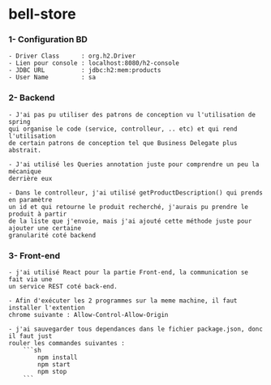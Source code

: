 # bell-store


### 1- Configuration BD

	- Driver Class		: org.h2.Driver
	- Lien pour console : localhost:8080/h2-console
	- JDBC URL			: jdbc:h2:mem:products
	- User Name 		: sa


### 2- Backend 

	- J'ai pas pu utiliser des patrons de conception vu l'utilisation de spring 
	qui organise le code (service, controlleur, .. etc) et qui rend l'utilisation
	de certain patrons de conception tel que Business Delegate plus abstrait.

	- J'ai utilisé les Queries annotation juste pour comprendre un peu la mécanique
	derrière eux

	- Dans le controlleur, j'ai utilisé getProductDescription() qui prends en paramètre
	un id et qui retourne le produit recherché, j'aurais pu prendre le produit à partir
	de la liste que j'envoie, mais j'ai ajouté cette méthode juste pour ajouter une certaine 
	granularité coté backend


### 3- Front-end

	- j'ai utilisé React pour la partie Front-end, la communication se fait via une 
	un service REST coté back-end.

	- Afin d'exécuter les 2 programmes sur la meme machine, il faut installer l'extention 
	chrome suivante : Allow-Control-Allow-Origin

	- j'ai sauvegarder tous dependances dans le fichier package.json, donc il faut just
	rouler les commandes suivantes : 
		```sh
		  	npm install
		 	npm start 
			npm stop  
		```